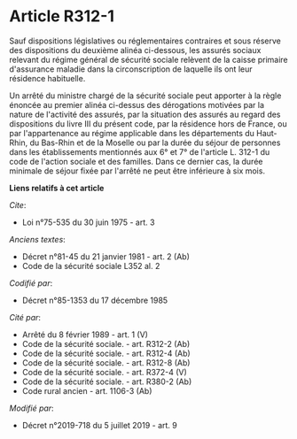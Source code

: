 # Article R312-1

Sauf dispositions législatives ou réglementaires contraires et sous réserve des dispositions du deuxième alinéa ci-dessous,
les assurés sociaux relevant du régime général de sécurité sociale relèvent de la caisse primaire d'assurance maladie dans la
circonscription de laquelle ils ont leur résidence habituelle.

Un arrêté du ministre chargé de la sécurité sociale peut apporter à la règle énoncée au premier alinéa ci-dessus des
dérogations motivées par la nature de l'activité des assurés, par la situation des assurés au regard des dispositions du
livre III du présent code, par la résidence hors de France, ou par l'appartenance au régime applicable dans les départements
du Haut-Rhin, du Bas-Rhin et de la Moselle ou par la durée du séjour de personnes dans les établissements mentionnés aux 6°
et 7° de l'article L. 312-1 du code de l'action sociale et des familles. Dans ce dernier cas, la durée minimale de séjour
fixée par l'arrêté ne peut être inférieure à six mois.

**Liens relatifs à cet article**

_Cite_:

  - Loi n°75-535 du 30 juin 1975 - art. 3

_Anciens textes_:

  - Décret n°81-45 du 21 janvier 1981 - art. 2 (Ab)
  - Code de la sécurité sociale L352 al. 2

_Codifié par_:

  - Décret n°85-1353 du 17 décembre 1985

_Cité par_:

  - Arrêté du 8 février 1989 - art. 1 (V)
  - Code de la sécurité sociale. - art. R312-2 (Ab)
  - Code de la sécurité sociale. - art. R312-4 (Ab)
  - Code de la sécurité sociale. - art. R312-8 (Ab)
  - Code de la sécurité sociale. - art. R372-4 (V)
  - Code de la sécurité sociale. - art. R380-2 (Ab)
  - Code rural ancien - art. 1106-3 (Ab)

_Modifié par_:

  - Décret n°2019-718 du 5 juillet 2019 - art. 9
